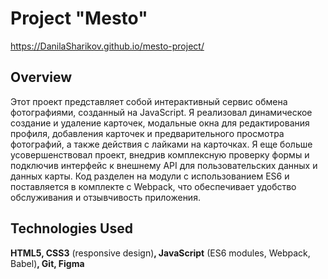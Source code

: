 # Project "Mesto"
https://DanilaSharikov.github.io/mesto-project/
## Overview
Этот проект представляет собой интерактивный сервис обмена фотографиями, созданный на JavaScript. Я реализовал динамическое создание и удаление карточек, модальные окна для редактирования профиля, добавления карточек и предварительного просмотра фотографий, а также действия с лайками на карточках. Я еще больше усовершенствовал проект, внедрив комплексную проверку формы и подключив интерфейс к внешнему API для пользовательских данных и данных карты. Код разделен на модули с использованием ES6 и поставляется в комплекте с Webpack, что обеспечивает удобство обслуживания и отзывчивость приложения.
## Technologies Used
**HTML5, CSS3** (responsive design)**, JavaScript** (ES6 modules, Webpack, Babel)**, Git, Figma**

